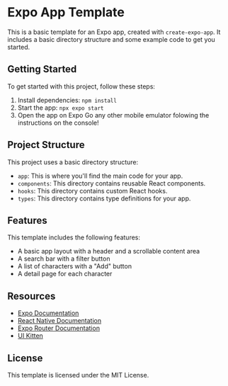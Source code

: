 # Expo App Template

This is a basic template for an Expo app, created with `create-expo-app`. It includes a basic directory structure and some example code to get you started.

## Getting Started

To get started with this project, follow these steps:

1. Install dependencies: `npm install`
2. Start the app: `npx expo start`
3. Open the app on Expo Go any other mobile emulator folowing the instructions on the console!

## Project Structure

This project uses a basic directory structure:

* `app`: This is where you'll find the main code for your app.
* `components`: This directory contains reusable React components.
* `hooks`: This directory contains custom React hooks.
* `types`: This directory contains type definitions for your app.

## Features

This template includes the following features:

* A basic app layout with a header and a scrollable content area
* A search bar with a filter button
* A list of characters with a "Add" button
* A detail page for each character

## Resources

* [Expo Documentation](https://docs.expo.dev/)
* [React Native Documentation](https://reactnative.dev/docs/getting-started)
* [Expo Router Documentation](https://docs.expo.dev/router/introduction/)
* [UI Kitten](https://akveo.github.io/react-native-ui-kitten/)

## License

This template is licensed under the MIT License.
